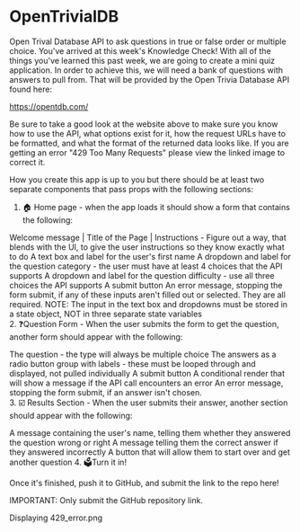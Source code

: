 # OpenTrivialDB
Open Trival Database API to ask questions in true or false order or multiple choice. 
You've arrived at this week's Knowledge Check!  With all of the things you've learned this past week, we are going to create a mini quiz application.  In order to achieve this, we will need a bank of questions with answers to pull from.  That will be provided by the Open Trivia Database API found here:

https://opentdb.com/

Be sure to take a good look at the website above to make sure you know how to use the API, what options exist for it, how the request URLs have to be formatted, and what the format of the returned data looks like. If you are getting an error "429 Too Many Requests" please view the linked image to correct it. 

How you create this app is up to you but there should be at least two separate components that pass props with the following sections:

1. 🏠 Home page - when the app loads it should show a form that contains the following:

Welcome message | Title of the Page | Instructions
    - Figure out a way, that blends with the UI, to give the user instructions so they know exactly what to do
A text box and label for the user's first name
A dropdown and label for the question category - the user must have at least 4 choices that the API supports
A dropdown and label for the question difficulty - use all three choices the API supports
A submit button
An error message, stopping the form submit, if any of these inputs aren't filled out or selected.  They are all required.
NOTE: The input in the text box and dropdowns must be stored in a state object, NOT in three separate state variables  
2. ❓Question Form - When the user submits the form to get the question, another form should appear with the following:

The question - the type will always be multiple choice
The answers as a radio button group with labels - these must be looped through and displayed, not pulled individually 
A submit button
A conditional render that will show a message if the API call encounters an error
An error message, stopping the form submit, if an answer isn't chosen.  
3. ☑️ Results Section - When the user submits their answer, another section should appear with the following:

A message containing the user's name, telling them whether they answered the question wrong or right
A message telling them the correct answer if they answered incorrectly
A button that will allow them to start over and get another question
4. 🗳️Turn it in!

Once it's finished, push it to GitHub, and submit the link to the repo here!


IMPORTANT: Only submit the GitHub repository link. 



Displaying 429_error.png